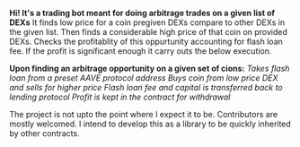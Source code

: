 **Hi! It's a trading bot meant for doing arbitrage trades on a given list of DEXs**
It finds low price for a coin pregiven DEXs compare to other DEXs in the given list. Then finds a considerable high price of that coin on provided DEXs. Checks the profitablity of this oppurtunity accounting for flash loan fee. If the profit is significant enough it carry outs the below execution.

 **Upon finding an arbitrage opportunity on a given set of cions:**
    *Takes flash loan from a preset AAVE protocol address*
    *Buys coin from low price DEX and sells for higher price*
    *Flash loan fee and capital is transferred back to lending protocol*
    *Profit is kept in the contract for withdrawal*

The project is not upto the point where I expect it to be. Contributors are mostly welcomed. I intend to develop this as a library to be quickly inherited by other contracts.
